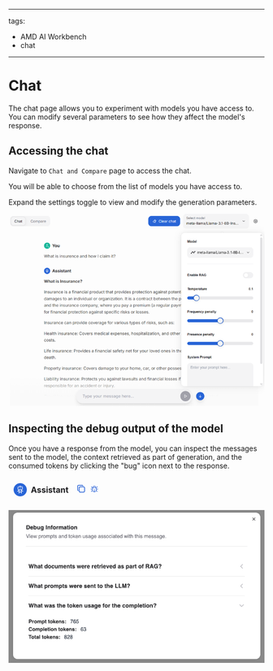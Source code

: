 <!--
Copyright © Advanced Micro Devices, Inc., or its affiliates.

SPDX-License-Identifier: MIT
-->

---
tags:
  - AMD AI Workbench
  - chat
---

# Chat

The chat page allows you to experiment with models you have access to. You can modify several parameters to see how they affect the model's response.

## Accessing the chat

Navigate to `Chat and Compare` page to access the chat.

You will be able to choose from the list of models you have access to.

Expand the settings toggle to view and modify the generation parameters.

![Chat](../../img/inference/chat.png)

## Inspecting the debug output of the model

Once you have a response from the model, you can inspect the messages sent to the model, the context retrieved as part of generation, and the consumed tokens by clicking the "bug" icon next to the response.

![Debug icon](../../img/inference/debug-icon.png)

![Debug output](../../img/inference/debug-output.png)
